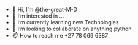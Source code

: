 - 👋 Hi, I’m @the-great-M-D
- 👀 I’m interested in ...
- 🌱 I’m currently learning new Technologies
- 💞️ I’m looking to collaborate on anything python
- 📫 How to reach me +27 78 069 6387

<!---
the-great-M-D 🤹
---> 
